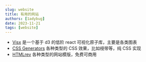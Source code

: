 ```yaml
---
slug: website
title: 有用的网站
authors: [1adybug]
date: 2023-11-21
tags: [website]
---
```


- [Visx](https://airbnb.io/visx/) 是一个基于 d3 的低阶 react 可视化原子库，主要是各类图表
- [CSS Generators](https://css-generators.com/) 各种类型的 CSS 效果，比如绶带等，纯 CSS 实现
- [HTMLrev](https://htmlrev.com/) 各种类型的网站模版，免费可商用

